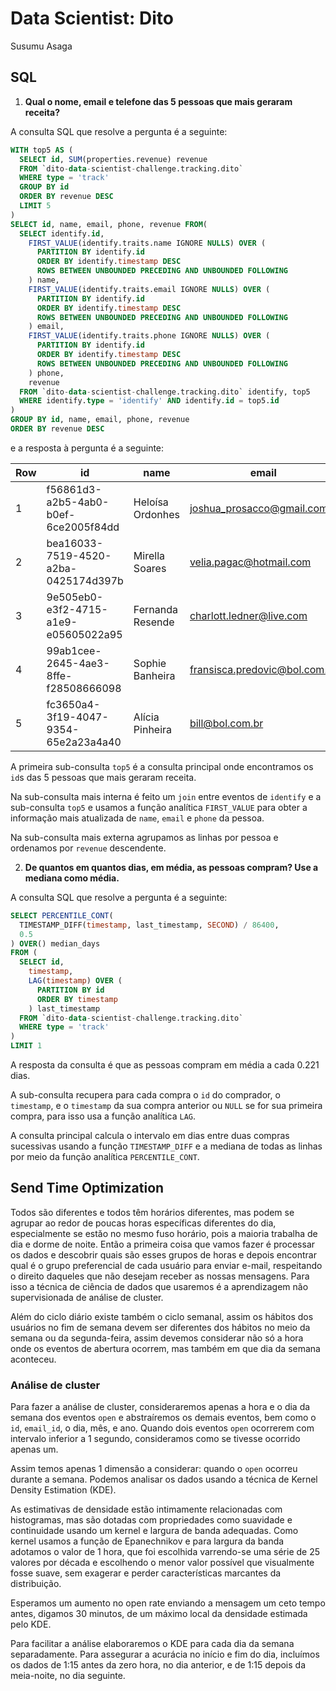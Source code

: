 # Data Scientist: Dito
Susumu Asaga

##  SQL

1. **Qual o nome, email e telefone das 5 pessoas que mais geraram receita?**

A consulta SQL que resolve a pergunta é a seguinte:
```SQL
WITH top5 AS (
  SELECT id, SUM(properties.revenue) revenue
  FROM `dito-data-scientist-challenge.tracking.dito`
  WHERE type = 'track'
  GROUP BY id
  ORDER BY revenue DESC
  LIMIT 5
)
SELECT id, name, email, phone, revenue FROM(
  SELECT identify.id,
    FIRST_VALUE(identify.traits.name IGNORE NULLS) OVER (
      PARTITION BY identify.id
      ORDER BY identify.timestamp DESC
      ROWS BETWEEN UNBOUNDED PRECEDING AND UNBOUNDED FOLLOWING
    ) name,
    FIRST_VALUE(identify.traits.email IGNORE NULLS) OVER (
      PARTITION BY identify.id
      ORDER BY identify.timestamp DESC
      ROWS BETWEEN UNBOUNDED PRECEDING AND UNBOUNDED FOLLOWING
    ) email,
    FIRST_VALUE(identify.traits.phone IGNORE NULLS) OVER (
      PARTITION BY identify.id
      ORDER BY identify.timestamp DESC
      ROWS BETWEEN UNBOUNDED PRECEDING AND UNBOUNDED FOLLOWING
    ) phone,
    revenue
  FROM `dito-data-scientist-challenge.tracking.dito` identify, top5
  WHERE identify.type = 'identify' AND identify.id = top5.id
)
GROUP BY id, name, email, phone, revenue
ORDER BY revenue DESC
```
e a resposta à pergunta é a seguinte:

Row	| id | name	| email	| phone	| revenue
--- | --- | --- | --- | --- | ---
1 | f56861d3-a2b5-4ab0-b0ef-6ce2005f84dd | Heloísa Ordonhes | joshua_prosacco@gmail.com | (51) 91972-9639 | 4,850.27
2 | bea16033-7519-4520-a2ba-0425174d397b | Mirella Soares | velia.pagac@hotmail.com | (43) 97290-9288 | 4,433.44
3 | 9e505eb0-e3f2-4715-a1e9-e05605022a95 | Fernanda Resende | charlott.ledner@live.com | (33) 92311-0450 | 4,289.69
4 | 99ab1cee-2645-4ae3-8ffe-f28508666098 | Sophie Banheira | fransisca.predovic@bol.com.br | (24) 91404-3805 | 4,261.43
5 | fc3650a4-3f19-4047-9354-65e2a23a4a40 | Alícia Pinheira | bill@bol.com.br | (51) 91012-4779 | 4,260.19

A primeira sub-consulta `top5` é a consulta principal onde encontramos os `id`s das 5 pessoas que mais geraram receita.

Na sub-consulta mais interna é feito um `join` entre eventos de `identify` e a sub-consulta `top5` e usamos a função analítica `FIRST_VALUE` para obter a informação mais atualizada de `name`, `email` e `phone` da pessoa.

Na sub-consulta mais externa agrupamos as linhas por pessoa e ordenamos por `revenue` descendente.

2. **De quantos em quantos dias, em média, as pessoas compram? Use a mediana como média.**

A consulta SQL que resolve a pergunta é a seguinte:
```SQL
SELECT PERCENTILE_CONT(
  TIMESTAMP_DIFF(timestamp, last_timestamp, SECOND) / 86400,
  0.5
) OVER() median_days
FROM (
  SELECT id,
    timestamp,
    LAG(timestamp) OVER (
      PARTITION BY id
      ORDER BY timestamp
    ) last_timestamp
  FROM `dito-data-scientist-challenge.tracking.dito`
  WHERE type = 'track'
)
LIMIT 1
```
A resposta da consulta é que as pessoas compram em média a cada 0.221 dias.

A sub-consulta recupera para cada compra o `id` do comprador, o `timestamp`, e o `timestamp` da sua compra anterior ou `NULL` se for sua primeira compra, para isso usa a função analítica `LAG`.

A consulta principal calcula o intervalo em dias entre duas compras sucessivas usando a função `TIMESTAMP_DIFF` e a mediana de todas as linhas por meio da função analítica `PERCENTILE_CONT`.

## Send Time Optimization

Todos são diferentes e todos têm horários diferentes, mas podem se agrupar ao redor de poucas horas específicas diferentes do dia, especialmente se estăo no mesmo fuso horário, pois a maioria trabalha de dia e dorme de noite. Então a primeira coisa que vamos fazer é processar os dados e descobrir quais são esses grupos de horas e depois encontrar qual é o grupo preferencial de cada usuário para enviar e-mail, respeitando o direito daqueles que não desejam receber as nossas mensagens. Para isso a técnica de ciência de dados que usaremos é a aprendizagem não supervisionada de análise de cluster.

Além do ciclo diário existe também o ciclo semanal, assim os hábitos dos usuários no fim de semana devem ser diferentes dos hábitos no meio da semana ou da segunda-feira, assim  devemos considerar não só a hora onde os eventos de abertura ocorrem, mas também em que dia da semana aconteceu.

### Análise de cluster

Para fazer a análise de cluster, consideraremos apenas a hora e o dia da semana dos eventos `open` e  abstraíremos os demais eventos, bem como o `id`, `email_id`, o dia, mês, e ano. Quando dois eventos `open` ocorrerem com intervalo inferior a 1 segundo, consideramos como se tivesse ocorrido apenas um.

Assim temos apenas 1 dimensăo a considerar: quando o `open` ocorreu durante a semana. Podemos analisar os dados usando a técnica de Kernel Density Estimation (KDE).

As estimativas de densidade estão intimamente relacionadas com histogramas, mas são dotadas com propriedades como suavidade e continuidade usando um kernel e largura de banda adequadas. Como kernel usamos a função de Epanechnikov e para largura da banda adotamos o valor de 1 hora, que foi escolhida varrendo-se uma série de 25 valores por década e escolhendo o menor valor possível que visualmente fosse suave, sem exagerar e perder características marcantes da distribuição.

Esperamos um aumento no open rate enviando a mensagem um ceto tempo antes, digamos 30 minutos, de um máximo local da densidade estimada pelo KDE.

Para facilitar a análise elaboraremos o KDE para cada dia da semana separadamente. Para assegurar a acurácia no início e fim do dia, incluímos os dados de 1:15 antes da zero hora, no dia anterior, e de 1:15 depois da meia-noite, no dia seguinte.
